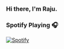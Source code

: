 ### Hi there, I'm Raju.

### Spotify Playing 🎧

[![Spotify](https://raju1.vercel.app/api/spotify)](https://open.spotify.com/user/ttfhfxss24s3y356dqg7ckliy)

